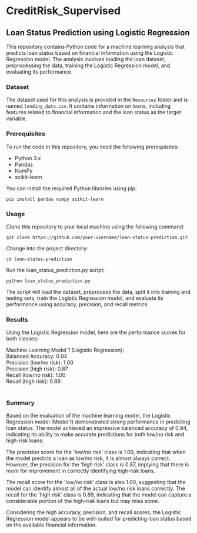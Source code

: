 # CreditRisk_Supervised
## Loan Status Prediction using Logistic Regression

This repository contains Python code for a machine learning analysis that predicts loan status based on financial information using the Logistic Regression model. The analysis involves loading the loan dataset, preprocessing the data, training the Logistic Regression model, and evaluating its performance.

### Dataset

The dataset used for this analysis is provided in the `Resources` folder and is named `lending_data.csv`. It contains information on loans, including features related to financial information and the loan status as the target variable.

### Prerequisites

To run the code in this repository, you need the following prerequisites:

- Python 3.x
- Pandas
- NumPy
- scikit-learn

You can install the required Python libraries using pip:

~~~
pip install pandas numpy scikit-learn
~~~

### Usage    
    
Clone this repository to your local machine using the following command:

~~~
git clone https://github.com/your-username/loan-status-prediction.git
~~~

Change into the project directory:

~~~
cd loan-status-prediction
~~~

Run the loan_status_prediction.py script:

~~~
python loan_status_prediction.py
~~~
    
The script will load the dataset, preprocess the data, split it into training and testing sets, train the Logistic Regression model, and evaluate its performance using accuracy, precision, and recall metrics.
<br>
### Results    
Using the Logistic Regression model, here are the performance scores for both classes:

Machine Learning Model 1 (Logistic Regression):    
Balanced Accuracy: 0.94    
Precision (low/no risk): 1.00   
Precision (high risk): 0.87    
Recall (low/no risk): 1.00    
Recall (high risk): 0.89    
<br>
### Summary    
Based on the evaluation of the machine learning model, the Logistic Regression model (Model 1) demonstrated strong performance in predicting loan status. The model achieved an impressive balanced accuracy of 0.94, indicating its ability to make accurate predictions for both low/no risk and high-risk loans.

The precision score for the 'low/no risk' class is 1.00, indicating that when the model predicts a loan as low/no risk, it is almost always correct. However, the precision for the 'high risk' class is 0.87, implying that there is room for improvement in correctly identifying high-risk loans.

The recall score for the 'low/no risk' class is also 1.00, suggesting that the model can identify almost all of the actual low/no risk loans correctly. The recall for the 'high risk' class is 0.89, indicating that the model can capture a considerable portion of the high-risk loans but may miss some.

Considering the high accuracy, precision, and recall scores, the Logistic Regression model appears to be well-suited for predicting loan status based on the available financial information.
